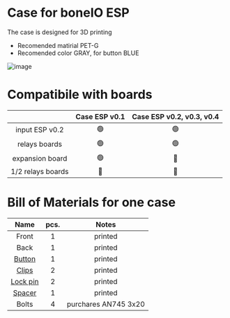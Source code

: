 # Case for boneIO ESP
The case is designed for 3D printing
* Recomended matirial PET-G
* Recomended color GRAY, for button BLUE

![image](https://user-images.githubusercontent.com/92312253/168956650-78d6cc87-abe6-4939-a72d-7f4b06a01361.png)

# Compatibile with boards

|  | Case ESP v0.1 | Case ESP v0.2, v0.3, v0.4 |
| :---: | :---: | :---: |
| input ESP v0.2   | 🟢 | 🟢 |
| relays boards    | 🟢 | 🟢 |
| expansion board  | 🟢 | 🔴 |
| 1/2 relays boards| 🔴 | 🔴 |

# Bill of Materials for one case
| Name | pcs. | Notes|
| :---: | :---: | :---: |
|Front   | 1     | printed |
| Back  | 1       | printed |
| [Button](https://github.com/boneIO-eu/case_bbb/tree/main/stl%20files)| 1 | printed |
| [Clips](https://github.com/boneIO-eu/case_bbb/tree/main/stl%20files) | 2       | printed |
| [Lock pin](https://github.com/boneIO-eu/case_bbb/tree/main/stl%20files) | 2      | printed |
| [Spacer](https://github.com/boneIO-eu/case_bbb/tree/main/stl%20files)| 1 | printed |
| Bolts| 4 | purchares  AN745 3x20 |
